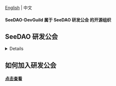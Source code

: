 [English](https://github.com/SeeDAO-DevGuild/.github/blob/main/README.md) | 中文

#### SeeDAO-DevGuild 属于 SeeDAO 研发公会 的开源组织

## SeeDAO 研发公会
<details> 

#### SeeDAO 研发公会是一个开发者探索、融入、创建Web3生态的去中心化社区，以 DAO 的协作模式进行 Web3 技术学习、交流、分享和项目协作孵化等。

</details>

## 如何加入研发公会
#### [点击查看](https://seedao.notion.site/Onboarding-1acdd93af0824f4d87551dcf75fe3790?pvs=4)